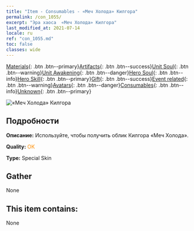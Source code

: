 ```yaml
---
title: "Item - Consumables - «Меч Холода» Килгора"
permalink: /con_1055/
excerpt: "Эра хаоса  «Меч Холода» Килгора"
last_modified_at: 2021-07-14
locale: ru
ref: "con_1055.md"
toc: false
classes: wide
---
```

 [Materials](/ItemsRU/){: .btn .btn--primary}[Artifacts](/ItemsRU/Artifacts/){: .btn .btn--success}[Unit Soul](/ItemsRU/UnitSoul/){: .btn .btn--warning}[Unit Awakening](/ItemsRU/UnitAwakening/){: .btn .btn--danger}[Hero Soul](/ItemsRU/HeroSoul/){: .btn .btn--info}[Hero Skill](/ItemsRU/HeroSkill/){: .btn .btn--primary}[Gift](/ItemsRU/Gift/){: .btn .btn--success}[Event related](/ItemsRU/Events/){: .btn .btn--warning}[Avatars](/ItemsRU/Avatars/){: .btn .btn--danger}[Consumables](/ItemsRU/Consumables/){: .btn .btn--info}[Unknown](/ItemsRU/Unknown/){: .btn .btn--primary}

 ![«Меч Холода» Килгора](/images/h/h_Kilgor2.jpg)

## Подробности
 **Описание:** Используйте, чтобы получить облик Килгора «Меч Холода».

 **Quality:** <span style="color: #FF8C00">OK</span>

 **Type:** Special Skin

## Gather

  None

## This item contains:

  None


